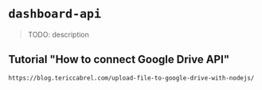# `dashboard-api`

> TODO: description

## Tutorial "How to connect Google Drive API"

```
https://blog.tericcabrel.com/upload-file-to-google-drive-with-nodejs/
```
